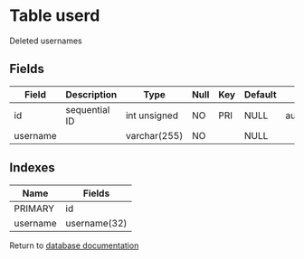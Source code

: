 Table userd
===========

Deleted usernames

Fields
------

| Field    | Description   | Type         | Null | Key | Default | Extra          |
| -------- | ------------- | ------------ | ---- | --- | ------- | -------------- |
| id       | sequential ID | int unsigned | NO   | PRI | NULL    | auto_increment |
| username |               | varchar(255) | NO   |     | NULL    |                |

Indexes
------------

| Name | Fields |
|------|---------|
| PRIMARY | id |
| username | username(32) |


Return to [database documentation](help/database)
